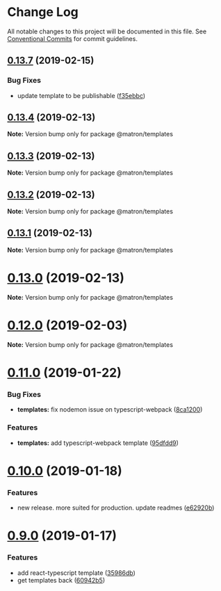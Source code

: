 # Change Log

All notable changes to this project will be documented in this file.
See [Conventional Commits](https://conventionalcommits.org) for commit guidelines.

## [0.13.7](https://github.com/emyann/matron/compare/v0.13.6...v0.13.7) (2019-02-15)


### Bug Fixes

* update template to be publishable ([f35ebbc](https://github.com/emyann/matron/commit/f35ebbc))





## [0.13.4](https://github.com/emyann/matron/compare/v0.13.3...v0.13.4) (2019-02-13)

**Note:** Version bump only for package @matron/templates





## [0.13.3](https://github.com/emyann/matron/compare/v0.13.2...v0.13.3) (2019-02-13)

**Note:** Version bump only for package @matron/templates





## [0.13.2](https://github.com/emyann/matron/compare/v0.13.1...v0.13.2) (2019-02-13)

**Note:** Version bump only for package @matron/templates





## [0.13.1](https://github.com/emyann/matron/compare/v0.13.0...v0.13.1) (2019-02-13)

**Note:** Version bump only for package @matron/templates





# [0.13.0](https://github.com/emyann/matron/compare/v0.12.1...v0.13.0) (2019-02-13)

**Note:** Version bump only for package @matron/templates





# [0.12.0](https://github.com/emyann/matron/compare/v0.11.0...v0.12.0) (2019-02-03)

**Note:** Version bump only for package @matron/templates





# [0.11.0](https://github.com/emyann/matron/compare/v0.10.0...v0.11.0) (2019-01-22)


### Bug Fixes

* **templates:** fix nodemon issue on typescript-webpack ([8ca1200](https://github.com/emyann/matron/commit/8ca1200))


### Features

* **templates:** add typescript-webpack template ([95dfdd9](https://github.com/emyann/matron/commit/95dfdd9))





# [0.10.0](https://github.com/emyann/matron/compare/v0.9.0...v0.10.0) (2019-01-18)


### Features

* new release. more suited for production. update readmes ([e62920b](https://github.com/emyann/matron/commit/e62920b))





# [0.9.0](https://github.com/emyann/matron/compare/v0.8.5...v0.9.0) (2019-01-17)


### Features

* add react-typescript template ([35986db](https://github.com/emyann/matron/commit/35986db))
* get templates back ([60942b5](https://github.com/emyann/matron/commit/60942b5))

